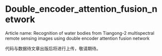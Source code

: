 # Double_encoder_attention_fusion_network
Article name: Recognition of water bodies from Tiangong-2 multispectral remote sensing images using double encoder attention fusion network

代码与数据待文章出版后将进行上传，敬请期待。
